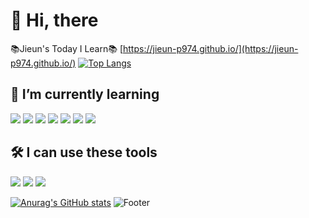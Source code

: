 <!--
**jieun-p974/jieun-p974** is a ✨ _special_ ✨ repository because its `README.md` (this file) appears on your GitHub profile.

Here are some ideas to get you started:

- 🔭 I’m currently working on ...
- 🌱 I’m currently learning ...
- 👯 I’m looking to collaborate on ...
- 🤔 I’m looking for help with ...
- 💬 Ask me about ...
- 📫 How to reach me: ...
- 😄 Pronouns: ...
- ⚡ Fun fact: ...
-->
# 👋 Hi, there 
📚Jieun's Today I Learn📚 [https://jieun-p974.github.io/](https://jieun-p974.github.io/)
[![Top Langs](https://github-readme-stats.vercel.app/api/top-langs/?username=jieun-p974)](https://github.com/jieun-p974/github-readme-stats)

## 🌱 I’m currently learning
<img src="https://img.shields.io/badge/HTML5-E34F26?style=flat-square&logo=HTML5&logoColor=white"/> <img src="https://img.shields.io/badge/CSS3-1572B6?style=flat-square&logo=CSS3&logoColor=white"/> <img src="https://img.shields.io/badge/JavaScript-F7DF1E?style=flat-square&logo=JavaScript&logoColor=white"/> <img src="https://img.shields.io/badge/React-61DAFB?style=flat-square&logo=React&logoColor=white"/> <img src="https://img.shields.io/badge/Java-007396?style=flat-square&logo=Java&logoColor=white"/> <img src="https://img.shields.io/badge/MySQL-4479A1?style=flat-square&logo=MySQL&logoColor=white"/> <img src="https://img.shields.io/badge/Git-F05032?style=flat-square&logo=git&logoColor=white"/> 

## 🛠 I can use these tools
<img src="https://img.shields.io/badge/Visual Studio Code-007ACC?style=flat-square&logo=VisualStudioCode&logoColor=white"/> <img src="https://img.shields.io/badge/Eclipse IDE-2C2255?style=flat-square&logo=Eclipse&logoColor=white"/> <img src="https://img.shields.io/badge/Notion-000000?style=flat-square&logo=Notion&logoColor=white"/> 



[![Anurag's GitHub stats](https://github-readme-stats.vercel.app/api?username=jieun-p974)](https://github.com/jieun-p974/github-readme-stats)
![Footer](https://capsule-render.vercel.app/api?type=waving&color=auto&height=200&section=footer)
